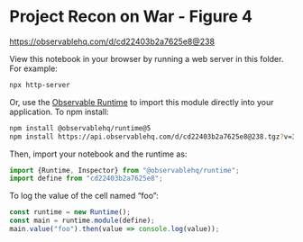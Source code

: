 # Project Recon on War - Figure 4

https://observablehq.com/d/cd22403b2a7625e8@238

View this notebook in your browser by running a web server in this folder. For
example:

~~~sh
npx http-server
~~~

Or, use the [Observable Runtime](https://github.com/observablehq/runtime) to
import this module directly into your application. To npm install:

~~~sh
npm install @observablehq/runtime@5
npm install https://api.observablehq.com/d/cd22403b2a7625e8@238.tgz?v=3
~~~

Then, import your notebook and the runtime as:

~~~js
import {Runtime, Inspector} from "@observablehq/runtime";
import define from "cd22403b2a7625e8";
~~~

To log the value of the cell named “foo”:

~~~js
const runtime = new Runtime();
const main = runtime.module(define);
main.value("foo").then(value => console.log(value));
~~~
